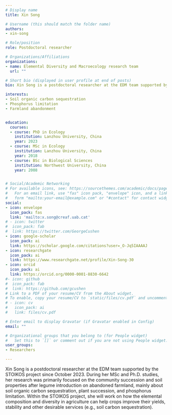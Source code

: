 ```yaml
---
# Display name
title: Xin Song

# Username (this should match the folder name)
authors:
- xin-song

# Role/position
role: Postdoctoral researcher

# Organizations/Affiliations
organizations:
- name: Elemental Diversity and Macroecology research team
  url: ""

# Short bio (displayed in user profile at end of posts)
bio: Xin Song is a postdoctoral researcher at the EDM team supported by the STOIKOS project since October 2023. During her MSc and Ph.D. studies, her research was primarily focused on the community succession and soil properties after legume introduction on abandoned farmland, mainly about soil organic carbon sequestration, plant succession, and phosphorus limitation. Within the STOIKOS project, she will work on how the elemental composition and diversity in agriculture can help crops improve their yields, stability and other desirable services (e.g., soil carbon sequestration).  

interests:
- Soil organic carbon sequestration
- Phosphorus limitation
- Farmland abandonment


education:
  courses:
  - course: PhD in Ecology
    institution: Lanzhou University, China
    year: 2023
  - course: MSc in Ecology
    institution: Lanzhou University, China
    year: 2018
  - course: BSc in Biological Sciences
    institution: Northwest University, China
    year: 2008


# Social/Academic Networking
# For available icons, see: https://sourcethemes.com/academic/docs/page-builder/#icons
#   For an email link, use "fas" icon pack, "envelope" icon, and a link in the
#   form "mailto:your-email@example.com" or "#contact" for contact widget.
social:
- icon: envelope
  icon_pack: fas
  link: 'mailto:x.song@creaf.uab.cat'
# - icon: twitter
#  icon_pack: fab
#  link: https://twitter.com/GeorgeCushen
- icon: google-scholar
  icon_pack: ai
  link: https://scholar.google.com/citations?user=_O-Jq5IAAAAJ
- icon: researchgate
  icon_pack: ai
  link: https://www.researchgate.net/profile/Xin-Song-30
- icon: orcid
  icon_pack: ai
  link: https://orcid.org/0000-0001-8830-6642
#- icon: github
#  icon_pack: fab
#  link: https://github.com/gcushen
# Link to a PDF of your resume/CV from the About widget.
# To enable, copy your resume/CV to `static/files/cv.pdf` and uncomment the lines below.
# - icon: cv
#   icon_pack: ai
#   link: files/cv.pdf

# Enter email to display Gravatar (if Gravatar enabled in Config)
email: ""

# Organizational groups that you belong to (for People widget)
#   Set this to `[]` or comment out if you are not using People widget.
user_groups:
- Researchers

---
```


Xin Song is a postdoctoral researcher at the EDM team supported by the STOIKOS project since October 2023. During her MSc and Ph.D. studies, her research was primarily focused on the community succession and soil properties after legume introduction on abandoned farmland, mainly about soil organic carbon sequestration, plant succession, and phosphorus limitation. Within the STOIKOS project, she will work on how the elemental composition and diversity in agriculture can help crops improve their yields, stability and other desirable services (e.g., soil carbon sequestration).  
